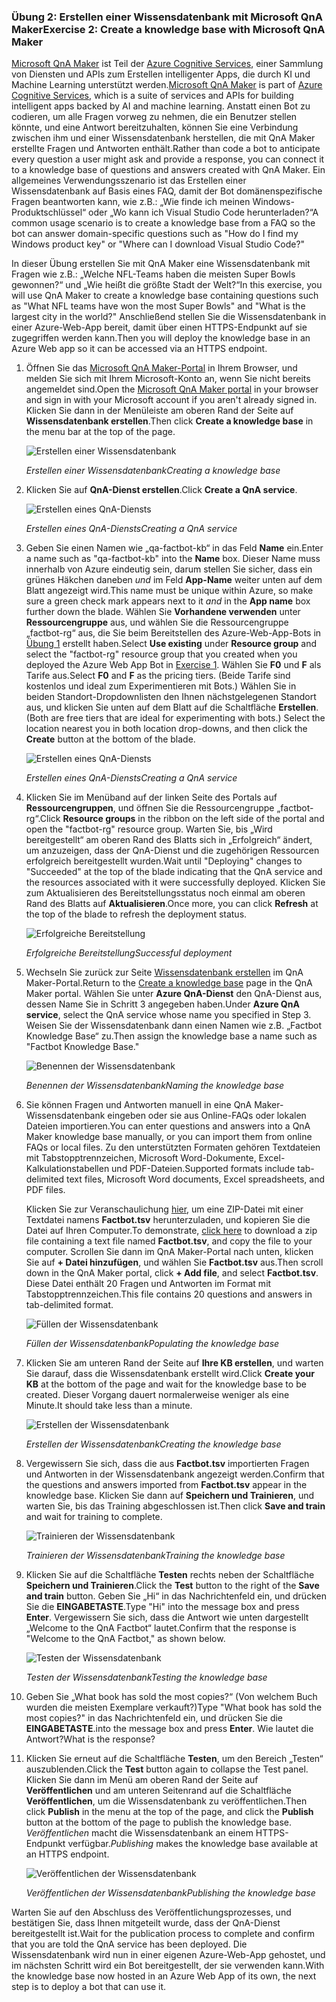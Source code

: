 ### <a name="exercise-2-create-a-knowledge-base-with-microsoft-qna-maker"></a><span data-ttu-id="e696e-101">Übung 2: Erstellen einer Wissensdatenbank mit Microsoft QnA Maker</span><span class="sxs-lookup"><span data-stu-id="e696e-101">Exercise 2: Create a knowledge base with Microsoft QnA Maker</span></span>

<span data-ttu-id="e696e-102">[Microsoft QnA Maker](https://www.qnamaker.ai/) ist Teil der [Azure Cognitive Services](https://www.microsoft.com/cognitive-services/), einer Sammlung von Diensten und APIs zum Erstellen intelligenter Apps, die durch KI und Machine Learning unterstützt werden.</span><span class="sxs-lookup"><span data-stu-id="e696e-102">[Microsoft QnA Maker](https://www.qnamaker.ai/) is part of [Azure Cognitive Services](https://www.microsoft.com/cognitive-services/), which is a suite of services and APIs for building intelligent apps backed by AI and machine learning.</span></span> <span data-ttu-id="e696e-103">Anstatt einen Bot zu codieren, um alle Fragen vorweg zu nehmen, die ein Benutzer stellen könnte, und eine Antwort bereitzuhalten, können Sie eine Verbindung zwischen ihm und einer Wissensdatenbank herstellen, die mit QnA Maker erstellte Fragen und Antworten enthält.</span><span class="sxs-lookup"><span data-stu-id="e696e-103">Rather than code a bot to anticipate every question a user might ask and provide a response, you can connect it to a knowledge base of questions and answers created with QnA Maker.</span></span> <span data-ttu-id="e696e-104">Ein allgemeines Verwendungsszenario ist das Erstellen einer Wissensdatenbank auf Basis eines FAQ, damit der Bot domänenspezifische Fragen beantworten kann, wie z.B.: „Wie finde ich meinen Windows-Produktschlüssel“ oder „Wo kann ich Visual Studio Code herunterladen?“</span><span class="sxs-lookup"><span data-stu-id="e696e-104">A common usage scenario is to create a knowledge base from a FAQ so the bot can answer domain-specific questions such as "How do I find my Windows product key" or "Where can I download Visual Studio Code?"</span></span>

<span data-ttu-id="e696e-105">In dieser Übung erstellen Sie mit QnA Maker eine Wissensdatenbank mit Fragen wie z.B.: „Welche NFL-Teams haben die meisten Super Bowls gewonnen?“ und „Wie heißt die größte Stadt der Welt?“</span><span class="sxs-lookup"><span data-stu-id="e696e-105">In this exercise, you will use QnA Maker to create a knowledge base containing questions such as "What NFL teams have won the most Super Bowls" and "What is the largest city in the world?"</span></span> <span data-ttu-id="e696e-106">Anschließend stellen Sie die Wissensdatenbank in einer Azure-Web-App bereit, damit über einen HTTPS-Endpunkt auf sie zugegriffen werden kann.</span><span class="sxs-lookup"><span data-stu-id="e696e-106">Then you will deploy the knowledge base in an Azure Web app so it can be accessed via an HTTPS endpoint.</span></span>

1. <span data-ttu-id="e696e-107">Öffnen Sie das [Microsoft QnA Maker-Portal](https://www.qnamaker.ai/) in Ihrem Browser, und melden Sie sich mit Ihrem Microsoft-Konto an, wenn Sie nicht bereits angemeldet sind.</span><span class="sxs-lookup"><span data-stu-id="e696e-107">Open the [Microsoft QnA Maker portal](https://www.qnamaker.ai/) in your browser and sign in with your Microsoft account if you aren't already signed in.</span></span> <span data-ttu-id="e696e-108">Klicken Sie dann in der Menüleiste am oberen Rand der Seite auf **Wissensdatenbank erstellen**.</span><span class="sxs-lookup"><span data-stu-id="e696e-108">Then click **Create a knowledge base** in the menu bar at the top of the page.</span></span>
 
    ![Erstellen einer Wissensdatenbank](../images/qna-new-kb.png)

    <span data-ttu-id="e696e-110">_Erstellen einer Wissensdatenbank_</span><span class="sxs-lookup"><span data-stu-id="e696e-110">_Creating a knowledge base_</span></span>

1. <span data-ttu-id="e696e-111">Klicken Sie auf **QnA-Dienst erstellen**.</span><span class="sxs-lookup"><span data-stu-id="e696e-111">Click **Create a QnA service**.</span></span>

    ![Erstellen eines QnA-Diensts](../images/create-kb-1.png)

    <span data-ttu-id="e696e-113">_Erstellen eines QnA-Diensts_</span><span class="sxs-lookup"><span data-stu-id="e696e-113">_Creating a QnA service_</span></span>

1. <span data-ttu-id="e696e-114">Geben Sie einen Namen wie „qa-factbot-kb“ in das Feld **Name** ein.</span><span class="sxs-lookup"><span data-stu-id="e696e-114">Enter a name such as "qa-factbot-kb" into the **Name** box.</span></span> <span data-ttu-id="e696e-115">Dieser Name muss innerhalb von Azure eindeutig sein, darum stellen Sie sicher, dass ein grünes Häkchen daneben *und* im Feld **App-Name** weiter unten auf dem Blatt angezeigt wird.</span><span class="sxs-lookup"><span data-stu-id="e696e-115">This name must be unique within Azure, so make sure a green check mark appears next to it *and* in the **App name** box further down the blade.</span></span> <span data-ttu-id="e696e-116">Wählen Sie **Vorhandene verwenden** unter **Ressourcengruppe** aus, und wählen Sie die Ressourcengruppe „factbot-rg“ aus, die Sie beim Bereitstellen des Azure-Web-App-Bots in [Übung 1](#Exercise1) erstellt haben.</span><span class="sxs-lookup"><span data-stu-id="e696e-116">Select **Use existing** under **Resource group** and select the "factbot-rg" resource group that you created when you deployed the Azure Web App Bot in [Exercise 1](#Exercise1).</span></span> <span data-ttu-id="e696e-117">Wählen Sie **F0** und **F** als Tarife aus.</span><span class="sxs-lookup"><span data-stu-id="e696e-117">Select **F0** and **F** as the pricing tiers.</span></span> <span data-ttu-id="e696e-118">(Beide Tarife sind kostenlos und ideal zum Experimentieren mit Bots.) Wählen Sie in beiden Standort-Dropdownlisten den Ihnen nächstgelegenen Standort aus, und klicken Sie unten auf dem Blatt auf die Schaltfläche **Erstellen**.</span><span class="sxs-lookup"><span data-stu-id="e696e-118">(Both are free tiers that are ideal for experimenting with bots.) Select the location nearest you in both location drop-downs, and then click the **Create** button at the bottom of the blade.</span></span>

    ![Erstellen eines QnA-Diensts](../images/new-qna-maker-service.png)

    <span data-ttu-id="e696e-120">_Erstellen eines QnA-Diensts_</span><span class="sxs-lookup"><span data-stu-id="e696e-120">_Creating a QnA service_</span></span>

1. <span data-ttu-id="e696e-121">Klicken Sie im Menüband auf der linken Seite des Portals auf **Ressourcengruppen**, und öffnen Sie die Ressourcengruppe „factbot-rg“.</span><span class="sxs-lookup"><span data-stu-id="e696e-121">Click **Resource groups** in the ribbon on the left side of the portal and open the "factbot-rg" resource group.</span></span> <span data-ttu-id="e696e-122">Warten Sie, bis „Wird bereitgestellt“ am oberen Rand des Blatts sich in „Erfolgreich“ ändert, um anzuzeigen, dass der QnA-Dienst und die zugehörigen Ressourcen erfolgreich bereitgestellt wurden.</span><span class="sxs-lookup"><span data-stu-id="e696e-122">Wait until "Deploying" changes to "Succeeded" at the top of the blade indicating that the QnA service and the resources associated with it were successfully deployed.</span></span> <span data-ttu-id="e696e-123">Klicken Sie zum Aktualisieren des Bereitstellungsstatus noch einmal am oberen Rand des Blatts auf **Aktualisieren**.</span><span class="sxs-lookup"><span data-stu-id="e696e-123">Once more, you can click **Refresh** at the top of the blade to refresh the deployment status.</span></span>

    ![Erfolgreiche Bereitstellung](../images/resource-group-master-2.png)

    <span data-ttu-id="e696e-125">_Erfolgreiche Bereitstellung_</span><span class="sxs-lookup"><span data-stu-id="e696e-125">_Successful deployment_</span></span>

1. <span data-ttu-id="e696e-126">Wechseln Sie zurück zur Seite [Wissensdatenbank erstellen](https://www.qnamaker.ai/Create) im QnA Maker-Portal.</span><span class="sxs-lookup"><span data-stu-id="e696e-126">Return to the [Create a knowledge base](https://www.qnamaker.ai/Create) page in the QnA Maker portal.</span></span> <span data-ttu-id="e696e-127">Wählen Sie unter **Azure QnA-Dienst** den QnA-Dienst aus, dessen Name Sie in Schritt 3 angegeben haben.</span><span class="sxs-lookup"><span data-stu-id="e696e-127">Under **Azure QnA service**, select the QnA service whose name you specified in Step 3.</span></span> <span data-ttu-id="e696e-128">Weisen Sie der Wissensdatenbank dann einen Namen wie z.B. „Factbot Knowledge Base“ zu.</span><span class="sxs-lookup"><span data-stu-id="e696e-128">Then assign the knowledge base a name such as "Factbot Knowledge Base."</span></span>

    ![Benennen der Wissensdatenbank](../images/create-kb-2-3.png)

    <span data-ttu-id="e696e-130">_Benennen der Wissensdatenbank_</span><span class="sxs-lookup"><span data-stu-id="e696e-130">_Naming the knowledge base_</span></span>

1. <span data-ttu-id="e696e-131">Sie können Fragen und Antworten manuell in eine QnA Maker-Wissensdatenbank eingeben oder sie aus Online-FAQs oder lokalen Dateien importieren.</span><span class="sxs-lookup"><span data-stu-id="e696e-131">You can enter questions and answers into a QnA Maker knowledge base manually, or you can import them from online FAQs or local files.</span></span> <span data-ttu-id="e696e-132">Zu den unterstützten Formaten gehören Textdateien mit Tabstopptrennzeichen, Microsoft Word-Dokumente, Excel-Kalkulationstabellen und PDF-Dateien.</span><span class="sxs-lookup"><span data-stu-id="e696e-132">Supported formats include tab-delimited text files, Microsoft Word documents, Excel spreadsheets, and PDF files.</span></span>

    <span data-ttu-id="e696e-133">Klicken Sie zur Veranschaulichung [hier](https://topcs.blob.core.windows.net/public/bots-resources.zip), um eine ZIP-Datei mit einer Textdatei namens **Factbot.tsv** herunterzuladen, und kopieren Sie die Datei auf Ihren Computer.</span><span class="sxs-lookup"><span data-stu-id="e696e-133">To demonstrate, [click here](https://topcs.blob.core.windows.net/public/bots-resources.zip) to download a zip file containing a text file named **Factbot.tsv**, and copy the file to your computer.</span></span> <span data-ttu-id="e696e-134">Scrollen Sie dann im QnA Maker-Portal nach unten, klicken Sie auf **+ Datei hinzufügen**, und wählen Sie **Factbot.tsv** aus.</span><span class="sxs-lookup"><span data-stu-id="e696e-134">Then scroll down in the QnA Maker portal, click **+ Add file**, and select **Factbot.tsv**.</span></span> <span data-ttu-id="e696e-135">Diese Datei enthält 20 Fragen und Antworten im Format mit Tabstopptrennzeichen.</span><span class="sxs-lookup"><span data-stu-id="e696e-135">This file contains 20 questions and answers in tab-delimited format.</span></span>

    ![Füllen der Wissensdatenbank](../images/create-kb-4.png)

    <span data-ttu-id="e696e-137">_Füllen der Wissensdatenbank_</span><span class="sxs-lookup"><span data-stu-id="e696e-137">_Populating the knowledge base_</span></span>

1. <span data-ttu-id="e696e-138">Klicken Sie am unteren Rand der Seite auf **Ihre KB erstellen**, und warten Sie darauf, dass die Wissensdatenbank erstellt wird.</span><span class="sxs-lookup"><span data-stu-id="e696e-138">Click **Create your KB** at the bottom of the page and wait for the knowledge base to be created.</span></span> <span data-ttu-id="e696e-139">Dieser Vorgang dauert normalerweise weniger als eine Minute.</span><span class="sxs-lookup"><span data-stu-id="e696e-139">It should take less than a minute.</span></span>

    ![Erstellen der Wissensdatenbank](../images/create-kb-5.png)

    <span data-ttu-id="e696e-141">_Erstellen der Wissensdatenbank_</span><span class="sxs-lookup"><span data-stu-id="e696e-141">_Creating the knowledge base_</span></span>

1. <span data-ttu-id="e696e-142">Vergewissern Sie sich, dass die aus **Factbot.tsv** importierten Fragen und Antworten in der Wissensdatenbank angezeigt werden.</span><span class="sxs-lookup"><span data-stu-id="e696e-142">Confirm that the questions and answers imported from **Factbot.tsv** appear in the knowledge base.</span></span> <span data-ttu-id="e696e-143">Klicken Sie dann auf **Speichern und Trainieren**, und warten Sie, bis das Training abgeschlossen ist.</span><span class="sxs-lookup"><span data-stu-id="e696e-143">Then click **Save and train** and wait for training to complete.</span></span>

    ![Trainieren der Wissensdatenbank](../images/save-and-train.png)

    <span data-ttu-id="e696e-145">_Trainieren der Wissensdatenbank_</span><span class="sxs-lookup"><span data-stu-id="e696e-145">_Training the knowledge base_</span></span>

1. <span data-ttu-id="e696e-146">Klicken Sie auf die Schaltfläche **Testen** rechts neben der Schaltfläche **Speichern und Trainieren**.</span><span class="sxs-lookup"><span data-stu-id="e696e-146">Click the **Test** button to the right of the **Save and train** button.</span></span> <span data-ttu-id="e696e-147">Geben Sie „Hi“ in das Nachrichtenfeld ein, und drücken Sie die **EINGABETASTE**.</span><span class="sxs-lookup"><span data-stu-id="e696e-147">Type "Hi" into the message box and press **Enter**.</span></span> <span data-ttu-id="e696e-148">Vergewissern Sie sich, dass die Antwort wie unten dargestellt „Welcome to the QnA Factbot“ lautet.</span><span class="sxs-lookup"><span data-stu-id="e696e-148">Confirm that the response is "Welcome to the QnA Factbot," as shown below.</span></span>

    ![Testen der Wissensdatenbank](../images/test-kb.png)

    <span data-ttu-id="e696e-150">_Testen der Wissensdatenbank_</span><span class="sxs-lookup"><span data-stu-id="e696e-150">_Testing the knowledge base_</span></span>

1. <span data-ttu-id="e696e-151">Geben Sie „What book has sold the most copies?“ (Von welchem Buch wurden die meisten Exemplare verkauft?)</span><span class="sxs-lookup"><span data-stu-id="e696e-151">Type "What book has sold the most copies?"</span></span> <span data-ttu-id="e696e-152">in das Nachrichtenfeld ein, und drücken Sie die **EINGABETASTE**.</span><span class="sxs-lookup"><span data-stu-id="e696e-152">into the message box and press **Enter**.</span></span> <span data-ttu-id="e696e-153">Wie lautet die Antwort?</span><span class="sxs-lookup"><span data-stu-id="e696e-153">What is the response?</span></span>

1. <span data-ttu-id="e696e-154">Klicken Sie erneut auf die Schaltfläche **Testen**, um den Bereich „Testen“ auszublenden.</span><span class="sxs-lookup"><span data-stu-id="e696e-154">Click the **Test** button again to collapse the Test panel.</span></span> <span data-ttu-id="e696e-155">Klicken Sie dann im Menü am oberen Rand der Seite auf **Veröffentlichen** und am unteren Seitenrand auf die Schaltfläche **Veröffentlichen**, um die Wissensdatenbank zu veröffentlichen.</span><span class="sxs-lookup"><span data-stu-id="e696e-155">Then click **Publish** in the menu at the top of the page, and click the **Publish** button at the bottom of the page to publish the knowledge base.</span></span> <span data-ttu-id="e696e-156">*Veröffentlichen* macht die Wissensdatenbank an einem HTTPS-Endpunkt verfügbar.</span><span class="sxs-lookup"><span data-stu-id="e696e-156">*Publishing* makes the knowledge base available at an HTTPS endpoint.</span></span>

    ![Veröffentlichen der Wissensdatenbank](../images/publish-kb.png)

    <span data-ttu-id="e696e-158">_Veröffentlichen der Wissensdatenbank_</span><span class="sxs-lookup"><span data-stu-id="e696e-158">_Publishing the knowledge base_</span></span> 

<span data-ttu-id="e696e-159">Warten Sie auf den Abschluss des Veröffentlichungsprozesses, und bestätigen Sie, dass Ihnen mitgeteilt wurde, dass der QnA-Dienst bereitgestellt ist.</span><span class="sxs-lookup"><span data-stu-id="e696e-159">Wait for the publication process to complete and confirm that you are told the QnA service has been deployed.</span></span> <span data-ttu-id="e696e-160">Die Wissensdatenbank wird nun in einer eigenen Azure-Web-App gehostet, und im nächsten Schritt wird ein Bot bereitgestellt, der sie verwenden kann.</span><span class="sxs-lookup"><span data-stu-id="e696e-160">With the knowledge base now hosted in an Azure Web App of its own, the next step is to deploy a bot that can use it.</span></span>
